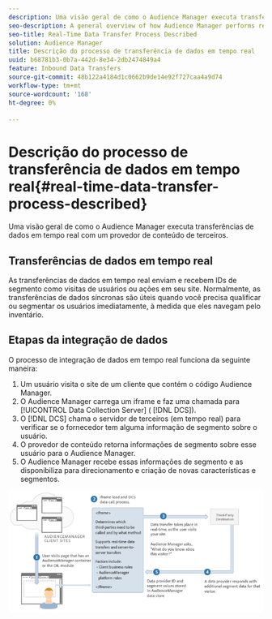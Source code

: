 ```yaml
---
description: Uma visão geral de como o Audience Manager executa transferências de dados em tempo real com um provedor de conteúdo de terceiros.
seo-description: A general overview of how Audience Manager performs real-time data transfers with a third-party content provider.
seo-title: Real-Time Data Transfer Process Described
solution: Audience Manager
title: Descrição do processo de transferência de dados em tempo real
uuid: b68781b3-0b7a-442d-8e34-2db2474849a4
feature: Inbound Data Transfers
source-git-commit: 48b122a4184d1c0662b9de14e92f727caa4a9d74
workflow-type: tm+mt
source-wordcount: '168'
ht-degree: 0%

---
```



# Descrição do processo de transferência de dados em tempo real{#real-time-data-transfer-process-described}

Uma visão geral de como o Audience Manager executa transferências de dados em tempo real com um provedor de conteúdo de terceiros.

<!-- real-time-data-transfer-explained.xml -->

## Transferências de dados em tempo real

As transferências de dados em tempo real enviam e recebem IDs de segmento como visitas de usuários ou ações em seu site. Normalmente, as transferências de dados síncronas são úteis quando você precisa qualificar ou segmentar os usuários imediatamente, à medida que eles navegam pelo inventário.

## Etapas da integração de dados

O processo de integração de dados em tempo real funciona da seguinte maneira:

1. Um usuário visita o site de um cliente que contém o código Audience Manager.
1. O Audience Manager carrega um iframe e faz uma chamada para [!UICONTROL Data Collection Server] ( [!DNL DCS]).
1. O [!DNL DCS] chama o servidor de terceiros (em tempo real) para verificar se o fornecedor tem alguma informação de segmento sobre o usuário.
1. O provedor de conteúdo retorna informações de segmento sobre esse usuário para o Audience Manager.
1. O Audience Manager recebe essas informações de segmento e as disponibiliza para direcionamento e criação de novas características e segmentos.

![](assets/rt_reduce70.png)